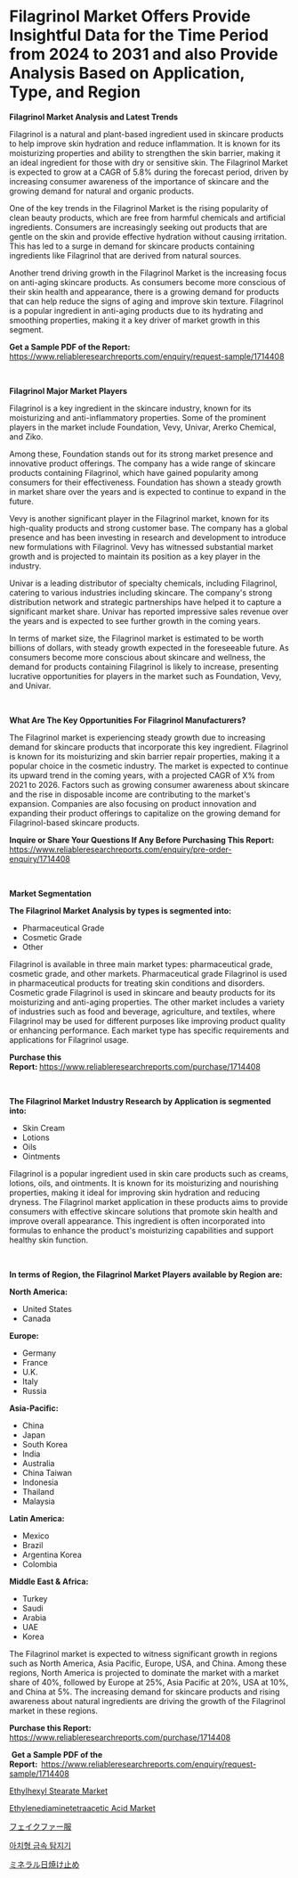 <p><h1>Filagrinol Market Offers Provide Insightful Data for the Time Period from 2024 to 2031 and also Provide Analysis Based on Application, Type, and Region</h1></p><p><strong>Filagrinol Market Analysis and Latest Trends</strong></p>
<p><p>Filagrinol is a natural and plant-based ingredient used in skincare products to help improve skin hydration and reduce inflammation. It is known for its moisturizing properties and ability to strengthen the skin barrier, making it an ideal ingredient for those with dry or sensitive skin. The Filagrinol Market is expected to grow at a CAGR of 5.8% during the forecast period, driven by increasing consumer awareness of the importance of skincare and the growing demand for natural and organic products.</p><p>One of the key trends in the Filagrinol Market is the rising popularity of clean beauty products, which are free from harmful chemicals and artificial ingredients. Consumers are increasingly seeking out products that are gentle on the skin and provide effective hydration without causing irritation. This has led to a surge in demand for skincare products containing ingredients like Filagrinol that are derived from natural sources.</p><p>Another trend driving growth in the Filagrinol Market is the increasing focus on anti-aging skincare products. As consumers become more conscious of their skin health and appearance, there is a growing demand for products that can help reduce the signs of aging and improve skin texture. Filagrinol is a popular ingredient in anti-aging products due to its hydrating and smoothing properties, making it a key driver of market growth in this segment.</p></p>
<p><strong>Get a Sample PDF of the Report:&nbsp;</strong> <a href="https://www.reliableresearchreports.com/enquiry/request-sample/1714408">https://www.reliableresearchreports.com/enquiry/request-sample/1714408</a></p>
<p>&nbsp;</p>
<p><strong>Filagrinol Major Market Players</strong></p>
<p><p>Filagrinol is a key ingredient in the skincare industry, known for its moisturizing and anti-inflammatory properties. Some of the prominent players in the market include Foundation, Vevy, Univar, Arerko Chemical, and Ziko.</p><p>Among these, Foundation stands out for its strong market presence and innovative product offerings. The company has a wide range of skincare products containing Filagrinol, which have gained popularity among consumers for their effectiveness. Foundation has shown a steady growth in market share over the years and is expected to continue to expand in the future.</p><p>Vevy is another significant player in the Filagrinol market, known for its high-quality products and strong customer base. The company has a global presence and has been investing in research and development to introduce new formulations with Filagrinol. Vevy has witnessed substantial market growth and is projected to maintain its position as a key player in the industry.</p><p>Univar is a leading distributor of specialty chemicals, including Filagrinol, catering to various industries including skincare. The company's strong distribution network and strategic partnerships have helped it to capture a significant market share. Univar has reported impressive sales revenue over the years and is expected to see further growth in the coming years.</p><p>In terms of market size, the Filagrinol market is estimated to be worth billions of dollars, with steady growth expected in the foreseeable future. As consumers become more conscious about skincare and wellness, the demand for products containing Filagrinol is likely to increase, presenting lucrative opportunities for players in the market such as Foundation, Vevy, and Univar.</p></p>
<p>&nbsp;</p>
<p><strong>What Are The Key Opportunities For Filagrinol Manufacturers?</strong></p>
<p><p>The Filagrinol market is experiencing steady growth due to increasing demand for skincare products that incorporate this key ingredient. Filagrinol is known for its moisturizing and skin barrier repair properties, making it a popular choice in the cosmetic industry. The market is expected to continue its upward trend in the coming years, with a projected CAGR of X% from 2021 to 2026. Factors such as growing consumer awareness about skincare and the rise in disposable income are contributing to the market's expansion. Companies are also focusing on product innovation and expanding their product offerings to capitalize on the growing demand for Filagrinol-based skincare products.</p></p>
<p><strong>Inquire or Share Your Questions If Any Before Purchasing This Report:</strong> <a href="https://www.reliableresearchreports.com/enquiry/pre-order-enquiry/1714408">https://www.reliableresearchreports.com/enquiry/pre-order-enquiry/1714408</a></p>
<p>&nbsp;</p>
<p><strong>Market Segmentation</strong></p>
<p><strong>The Filagrinol Market Analysis by types is segmented into:</strong></p>
<p><ul><li>Pharmaceutical Grade</li><li>Cosmetic Grade</li><li>Other</li></ul></p>
<p><p>Filagrinol is available in three main market types: pharmaceutical grade, cosmetic grade, and other markets. Pharmaceutical grade Filagrinol is used in pharmaceutical products for treating skin conditions and disorders. Cosmetic grade Filagrinol is used in skincare and beauty products for its moisturizing and anti-aging properties. The other market includes a variety of industries such as food and beverage, agriculture, and textiles, where Filagrinol may be used for different purposes like improving product quality or enhancing performance. Each market type has specific requirements and applications for Filagrinol usage.</p></p>
<p><strong>Purchase this Report:&nbsp;</strong><a href="https://www.reliableresearchreports.com/purchase/1714408">https://www.reliableresearchreports.com/purchase/1714408</a></p>
<p>&nbsp;</p>
<p><strong>The Filagrinol Market Industry Research by Application is segmented into:</strong></p>
<p><ul><li>Skin Cream</li><li>Lotions</li><li>Oils</li><li>Ointments</li></ul></p>
<p><p>Filagrinol is a popular ingredient used in skin care products such as creams, lotions, oils, and ointments. It is known for its moisturizing and nourishing properties, making it ideal for improving skin hydration and reducing dryness. The Filagrinol market application in these products aims to provide consumers with effective skincare solutions that promote skin health and improve overall appearance. This ingredient is often incorporated into formulas to enhance the product's moisturizing capabilities and support healthy skin function.</p></p>
<p>&nbsp;</p>
<p><strong>In terms of Region, the Filagrinol Market Players available by Region are:</strong></p>
<p>
    <p> <strong> North America: </strong>
        <ul>
            <li>United States</li>
            <li>Canada</li>
        </ul>
        </p> 
    <p> <strong> Europe: </strong>
        <ul>
            <li>Germany</li>
            <li>France</li>
            <li>U.K.</li>
            <li>Italy</li>
            <li>Russia</li>
        </ul>
        </p> 
    <p> <strong> Asia-Pacific: </strong>
        <ul>
            <li>China</li>
            <li>Japan</li>
            <li>South Korea</li>
            <li>India</li>
            <li>Australia</li>
            <li>China Taiwan</li>
            <li>Indonesia</li>
            <li>Thailand</li>
            <li>Malaysia</li>
        </ul>
        </p> 
    <p> <strong> Latin America: </strong>
        <ul>
            <li>Mexico</li>
            <li>Brazil</li>
            <li>Argentina Korea</li>
            <li>Colombia</li>
        </ul>
        </p> 
    <p> <strong> Middle East & Africa: </strong>
        <ul>
            <li>Turkey</li>
            <li>Saudi</li>
            <li>Arabia</li>
            <li>UAE</li>
            <li>Korea</li>
        </ul>
    </p>
    </p>
<p><p>The Filagrinol market is expected to witness significant growth in regions such as North America, Asia Pacific, Europe, USA, and China. Among these regions, North America is projected to dominate the market with a market share of 40%, followed by Europe at 25%, Asia Pacific at 20%, USA at 10%, and China at 5%. The increasing demand for skincare products and rising awareness about natural ingredients are driving the growth of the Filagrinol market in these regions.</p></p>
<p><strong>Purchase this Report: </strong><a href="https://www.reliableresearchreports.com/purchase/1714408">https://www.reliableresearchreports.com/purchase/1714408</a></p>
<p>&nbsp;<strong>Get a Sample PDF of the Report:&nbsp;&nbsp;</strong><a href="https://www.reliableresearchreports.com/enquiry/request-sample/1714408">https://www.reliableresearchreports.com/enquiry/request-sample/1714408</a></p>
<p><strong></strong></p>
<p><p><a href="https://github.com/timeliteaut/Market-Research-Report-List-1/blob/main/ethylhexyl-stearate-market.md">Ethylhexyl Stearate Market</a></p><p><a href="https://github.com/bobicer/Market-Research-Report-List-2/blob/main/ethylenediaminetetraacetic-acid-market.md">Ethylenediaminetetraacetic Acid Market</a></p><p><a href="https://medium.com/@alyle7648/%E3%83%95%E3%82%A7%E3%82%A4%E3%82%AF%E3%83%95%E3%82%A1%E3%83%BC%E3%82%A6%E3%82%A7%E3%82%A2%E5%B8%82%E5%A0%B4-%E5%B8%82%E5%A0%B4cagr-%E5%B8%82%E5%A0%B4%E3%83%88%E3%83%AC%E3%83%B3%E3%83%89-%E3%81%8A%E3%82%88%E3%81%B3%E6%88%90%E9%95%B7%E6%88%A6%E7%95%A5%E3%81%AB%E9%96%A2%E3%81%99%E3%82%8B%E6%B4%9E%E5%AF%9F-4bb5254fc6ad">フェイクファー服</a></p><p><a href="https://medium.com/@felipegrrady654556/%EC%95%84%EC%B9%98%EB%A9%94%ED%83%88%ED%83%90%EC%A7%80%EA%B8%B0-%EC%8B%9C%EC%9E%A5-%EC%84%B1%EA%B3%B5%EC%A0%81%EC%9D%B8-%EB%B9%84%EC%A6%88%EB%8B%88%EC%8A%A4-%EC%A0%84%EB%9E%B5%EC%9D%98-%EC%97%B4%EC%87%A0-2031%EB%85%84%EA%B9%8C%EC%A7%80-%EC%98%88%EC%B8%A1-065f81bcd1fb">아치형 금속 탐지기</a></p><p><a href="https://medium.com/@abdielkilback/%E3%83%9F%E3%83%8D%E3%83%A9%E3%83%AB%E6%97%A5%E7%84%BC%E3%81%91%E6%AD%A2%E3%82%81%E5%B8%82%E5%A0%B4%E3%81%AE%E8%A7%A3%E8%AA%AD-%E5%B8%82%E5%A0%B4%E3%82%B7%E3%82%A7%E3%82%A2-%E3%83%88%E3%83%AC%E3%83%B3%E3%83%89-%E6%88%90%E9%95%B7%E3%83%91%E3%82%BF%E3%83%BC%E3%83%B3-8a4967a1150d">ミネラル日焼け止め</a></p></p>